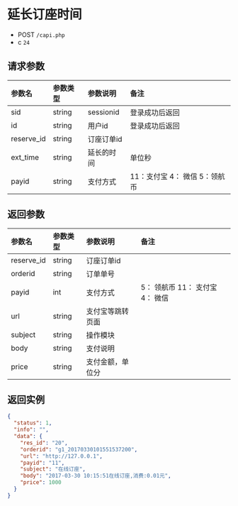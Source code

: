 # 延长订座时间

* POST `/capi.php`
* c `24`

## 请求参数

| 参数名 | 参数类型 | 参数说明 | 备注 |
| :---- | :----| :----| :---- |
| sid | string | sessionid | 登录成功后返回 |
| id | string | 用户id | 登录成功后返回 |
| reserve_id | string | 订座订单id |
| ext_time | string | 延长的时间 | 单位秒 |
| payid | string | 支付方式 | 11：支付宝 4： 微信 5：领航币 |

## 返回参数

| 参数名 | 参数类型 | 参数说明 | 备注 |
| :---- | :----| :----| :---- |
| reserve_id | string | 订座订单id |
| orderid | string | 订单单号 |
| payid | int | 支付方式 | 5： 领航币  11： 支付宝  4： 微信 |
| url | string | 支付宝等跳转页面 |
| subject | string | 操作模块 |
| body | string | 支付说明 |
| price | string | 支付金额，单位分 |

## 返回实例

```JSON
{
  "status": 1,
  "info": "",
  "data": {
    "res_id": "20",
    "orderid": "g1_20170330101551537200",
    "url": "http://127.0.0.1",
    "payid": "11",
    "subject": "在线订座",
    "body": "2017-03-30 10:15:51在线订座,消费:0.01元",
    "price": 1000
  }
}
```
